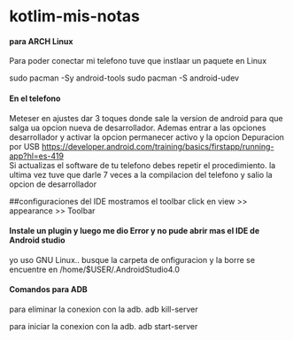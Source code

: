 # kotlim-mis-notas

#### para ARCH Linux
Para poder conectar mi telefono tuve que instlaar un paquete en Linux

sudo pacman -Sy android-tools
sudo pacman -S android-udev

#### En el telefono
Meteser en ajustes dar 3 toques donde sale la version de android para que salga ua opcion nueva de desarrollador.
Ademas entrar a las opciones desarrollador y activar la opcion permanecer activo y la opcion Depuracion por USB
https://developer.android.com/training/basics/firstapp/running-app?hl=es-419
<br>
Si actualizas el software de tu telefono debes repetir el procedimiento. la ultima vez tuve que darle 7 veces a la compilacion del telefono y salio 
la opcion de desarrollador

##configuraciones del IDE
mostramos el toolbar
click en view >> appearance >> Toolbar


#### Instale un plugin y luego me dio Error y no pude abrir mas el IDE de Android studio
yo uso GNU Linux.. busque la carpeta de onfiguracion y la borre se encuentre en /home/$USER/.AndroidStudio4.0

#### Comandos para ADB
para eliminar la conexion con la adb.
adb kill-server

para iniciar la conexion con la adb.
adb start-server
